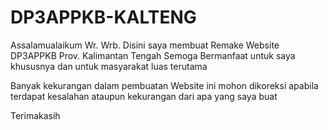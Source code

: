 # DP3APPKB-KALTENG

Assalamualaikum Wr. Wrb.
Disini saya membuat Remake Website DP3APPKB Prov. Kalimantan Tengah 
Semoga Bermanfaat untuk saya khususnya dan untuk masyarakat luas terutama

Banyak kekurangan dalam pembuatan Website ini mohon dikoreksi apabila terdapat kesalahan ataupun
kekurangan dari apa yang saya buat 

Terimakasih
